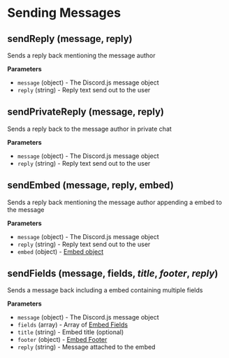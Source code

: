 # Sending Messages

## sendReply (message, reply)
Sends a reply back mentioning the message author

**Parameters**
* `message` (object) - The Discord.js message object
* `reply` (string) - Reply text send out to the user

## sendPrivateReply (message, reply)
Sends a reply back to the message author in private chat

**Parameters**
* `message` (object) - The Discord.js message object
* `reply` (string) - Reply text send out to the user

## sendEmbed (message, reply, embed)
Sends a reply back mentioning the message author appending a embed to the message

**Parameters**
* `message` (object) - The Discord.js message object
* `reply` (string) - Reply text send out to the user
* `embed` (object) - [Embed object](https://discordapp.com/developers/docs/resources/channel#embed-object)

## sendFields (message, fields, *title*, *footer*, *reply*)
Sends a message back including a embed containing multiple fields

**Parameters**
* `message` (object) - The Discord.js message object
* `fields` (array) - Array of [Embed Fields](https://discordapp.com/developers/docs/resources/channel#embed-object)
* `title` (string) - Embed title (optional)
* `footer` (object) - [Embed Footer](https://discordapp.com/developers/docs/resources/channel#embed-object)
* `reply` (string) - Message attached to the embed